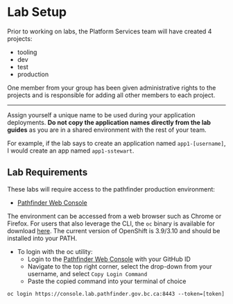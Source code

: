 # Lab Setup
Prior to working on labs, the Platform Services team will have created 4
projects: 
- tooling
- dev
- test 
- production

One member from your group has been given administrative rights to the projects
and is responsible for adding all other members to each project. 

---
Assign yourself a unique name to be used during your application deployments. 
**Do not copy the application names directly from the lab guides** as you are in a 
shared environment with the rest of your team. 

For example, if the lab says to create an application named `app1-[username]`, I 
would create an app named `app1-sstewart`. 

## Lab Requirements
These labs will require access to the pathfinder production environment: 
- [Pathfinder Web Console](https://console.pathfinder.gov.bc.ca:8443/console/)

The environment can be accessed from a web browser such as Chrome or Firefox. For 
users that also leverage the CLI, the `oc` binary is available for download [here](https://github.com/openshift/origin/releases). 
The current version of OpenShift is 3.9/3.10 and should be installed into your PATH. 

- To login with the oc utility: 
    - Login to the [Pathfinder Web Console](https://console.pathfinder.gov.bc.ca:8443/console/) with your GitHub ID
    - Navigate to the top right corner, select the drop-down from your username, and select `Copy Login Command`
    - Paste the copied command into your terminal of choice

```
oc login https://console.lab.pathfinder.gov.bc.ca:8443 --token=[token]
```
